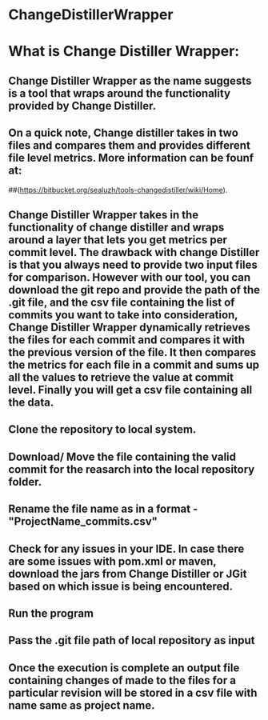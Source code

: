 # ChangeDistillerWrapper

# What is Change Distiller Wrapper:
## Change Distiller Wrapper as the name suggests is a tool that wraps around the functionality provided by Change Distiller.
## On a quick note, Change distiller takes in two files and compares them and provides different file level metrics. More information can be founf at:
##(https://bitbucket.org/sealuzh/tools-changedistiller/wiki/Home). 

## Change Distiller Wrapper takes in the functionality of change distiller and wraps around a layer that lets you get metrics per commit level. The drawback with change Distiller is that you always need to provide two input files for comparison. However with our tool, you can download the git repo and provide the path of the .git file, and the csv file containing the list of commits you want to take into consideration, Change Distiller Wrapper dynamically retrieves the files for each commit and compares it with the previous version of the file. It then compares the metrics for each file in a commit and sums up all the values to retrieve the value at commit level. Finally you will get a csv file containing all the data.

## Clone the repository to local system.
## Download/ Move the file containing the valid commit for the reasarch into the local repository folder.
## Rename the file name as in a format - "ProjectName_commits.csv"
## Check for any issues in your IDE. In case there are some issues with pom.xml or maven, download the jars from Change Distiller or JGit based on which issue is being encountered.
## Run the program
## Pass the .git file path of local repository as input
## Once the execution is complete an output file containing changes of made to the files for a particular revision will be stored in a csv file with name same as project name.

